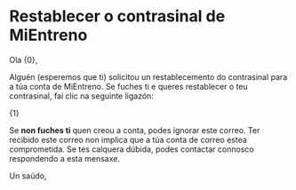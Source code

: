 # Restablecer o contrasinal de MiEntreno

Ola {0},

Alguén (esperemos que ti) solicitou un restablecemento do contrasinal para a túa conta de MiEntreno. Se fuches ti e queres restablecer o teu contrasinal, fai clic na seguinte ligazón:

{1}

Se **non fuches ti** quen creou a conta, podes ignorar este correo. Ter recibido este correo non implica que a túa conta de correo estea comprometida. Se tes calquera dúbida, podes contactar connosco respondendo a esta mensaxe.

Un saúdo,